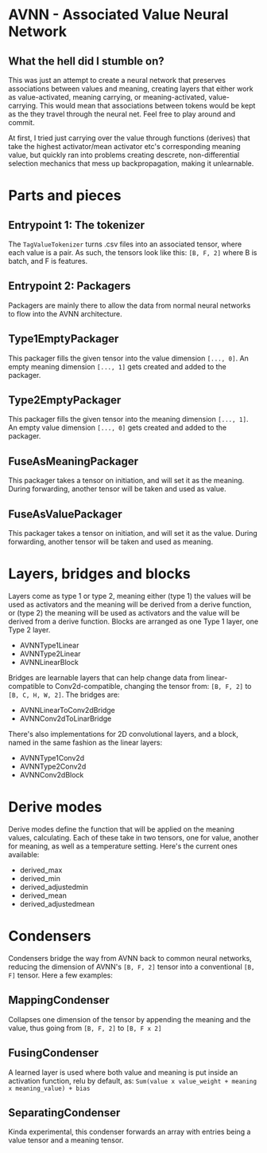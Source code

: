 # AVNN - Associated Value Neural Network

## What the hell did I stumble on?
This was just an attempt to create a neural network that preserves associations between values and meaning, creating layers that either work as value-activated, meaning carrying, or meaning-activated, value-carrying. This would mean that associations between tokens would be kept as the they travel through the neural net. Feel free to play around and commit.

At first, I tried just carrying over the value through functions (derives) that take the highest activator/mean activator etc's corresponding meaning value, but quickly ran into problems creating descrete, non-differential selection mechanics that mess up backpropagation, making it unlearnable.

# Parts and pieces

## Entrypoint 1: The tokenizer
The `TagValueTokenizer` turns .csv files into an associated tensor, where each value is a pair. As such, the tensors look like this:
`[B, F, 2]` where B is batch, and F is features.

## Entrypoint 2: Packagers

Packagers are mainly there to allow the data from normal neural networks to flow into the AVNN architecture.

## Type1EmptyPackager

This packager fills the given tensor into the value dimension `[..., 0]`. An empty meaning dimension `[..., 1]` gets created and added to the packager.

## Type2EmptyPackager

This packager fills the given tensor into the meaning dimension `[..., 1]`. An empty value dimension `[..., 0]` gets created and added to the packager.

## FuseAsMeaningPackager

This packager takes a tensor on initiation, and will set it as the meaning. During forwarding, another tensor will be taken and used as value.

## FuseAsValuePackager

This packager takes a tensor on initiation, and will set it as the value. During forwarding, another tensor will be taken and used as meaning.

# Layers, bridges and blocks

Layers come as type 1 or type 2, meaning either (type 1) the values will be used as activators and the meaning will be derived from a derive function, or (type 2) the meaning will be used as activators and the value will be derived from a derive function. Blocks are arranged as one Type 1 layer, one Type 2 layer.

 - AVNNType1Linear
 - AVNNType2Linear
 - AVNNLinearBlock

Bridges are learnable layers that can help change data from linear-compatible to Conv2d-compatible, changing the tensor from: `[B, F, 2]` to `[B, C, H, W, 2]`. The bridges are:

 - AVNNLinearToConv2dBridge
 - AVNNConv2dToLinarBridge

There's also implementations for 2D convolutional layers, and a block, named in the same fashion as the linear layers:
 - AVNNType1Conv2d
 - AVNNType2Conv2d
 - AVNNConv2dBlock

# Derive modes

Derive modes define the function that will be applied on the meaning values, calculating. Each of these take in two tensors, one for value, another for meaning, as well as a temperature setting. Here's the current ones available:
 - derived_max
 - derived_min
 - derived_adjustedmin
 - derived_mean
 - derived_adjustedmean

# Condensers

Condensers bridge the way from AVNN back to common neural networks, reducing the dimension of AVNN's  `[B, F, 2]` tensor into a conventional `[B, F]` tensor. Here a few examples:

## MappingCondenser

Collapses one dimension of the tensor by appending the meaning and the value, thus going from `[B, F, 2]` to `[B, F x 2]`

## FusingCondenser

A learned layer is used where both value and meaning is put inside an activation function, relu by default, as: `Sum(value x value_weight + meaning x meaning_value) + bias`

## SeparatingCondenser

Kinda experimental, this condenser forwards an array with entries being a value tensor and a meaning tensor.